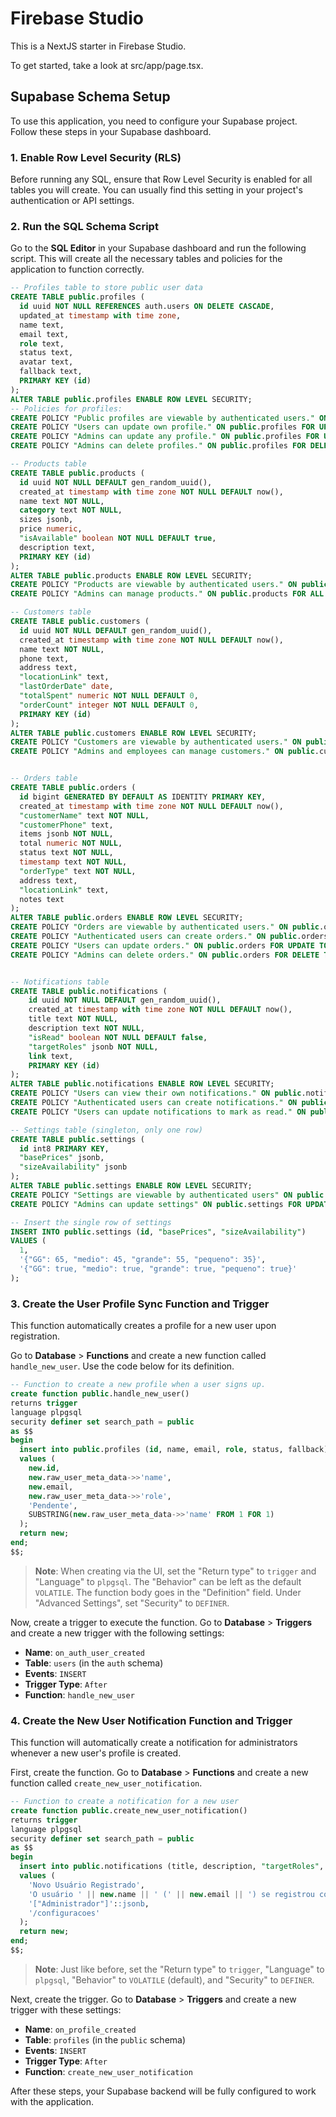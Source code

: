 # Firebase Studio

This is a NextJS starter in Firebase Studio.

To get started, take a look at src/app/page.tsx.

## Supabase Schema Setup

To use this application, you need to configure your Supabase project. Follow these steps in your Supabase dashboard.

### 1. Enable Row Level Security (RLS)

Before running any SQL, ensure that Row Level Security is enabled for all tables you will create. You can usually find this setting in your project's authentication or API settings.

### 2. Run the SQL Schema Script

Go to the **SQL Editor** in your Supabase dashboard and run the following script. This will create all the necessary tables and policies for the application to function correctly.

```sql
-- Profiles table to store public user data
CREATE TABLE public.profiles (
  id uuid NOT NULL REFERENCES auth.users ON DELETE CASCADE,
  updated_at timestamp with time zone,
  name text,
  email text,
  role text,
  status text,
  avatar text,
  fallback text,
  PRIMARY KEY (id)
);
ALTER TABLE public.profiles ENABLE ROW LEVEL SECURITY;
-- Policies for profiles:
CREATE POLICY "Public profiles are viewable by authenticated users." ON public.profiles FOR SELECT TO authenticated USING (true);
CREATE POLICY "Users can update own profile." ON public.profiles FOR UPDATE USING (auth.uid() = id) WITH CHECK (auth.uid() = id);
CREATE POLICY "Admins can update any profile." ON public.profiles FOR UPDATE TO authenticated USING ((SELECT role FROM public.profiles WHERE id = auth.uid()) = 'Administrador');
CREATE POLICY "Admins can delete profiles." ON public.profiles FOR DELETE TO authenticated USING (((SELECT role FROM public.profiles WHERE id = auth.uid()) = 'Administrador') AND (auth.uid() <> id));

-- Products table
CREATE TABLE public.products (
  id uuid NOT NULL DEFAULT gen_random_uuid(),
  created_at timestamp with time zone NOT NULL DEFAULT now(),
  name text NOT NULL,
  category text NOT NULL,
  sizes jsonb,
  price numeric,
  "isAvailable" boolean NOT NULL DEFAULT true,
  description text,
  PRIMARY KEY (id)
);
ALTER TABLE public.products ENABLE ROW LEVEL SECURITY;
CREATE POLICY "Products are viewable by authenticated users." ON public.products FOR SELECT TO authenticated USING (true);
CREATE POLICY "Admins can manage products." ON public.products FOR ALL TO authenticated USING (((SELECT role FROM public.profiles WHERE id = auth.uid()) = 'Administrador')) WITH CHECK (((SELECT role FROM public.profiles WHERE id = auth.uid()) = 'Administrador'));

-- Customers table
CREATE TABLE public.customers (
  id uuid NOT NULL DEFAULT gen_random_uuid(),
  created_at timestamp with time zone NOT NULL DEFAULT now(),
  name text NOT NULL,
  phone text,
  address text,
  "locationLink" text,
  "lastOrderDate" date,
  "totalSpent" numeric NOT NULL DEFAULT 0,
  "orderCount" integer NOT NULL DEFAULT 0,
  PRIMARY KEY (id)
);
ALTER TABLE public.customers ENABLE ROW LEVEL SECURITY;
CREATE POLICY "Customers are viewable by authenticated users." ON public.customers FOR SELECT TO authenticated USING (true);
CREATE POLICY "Admins and employees can manage customers." ON public.customers FOR ALL TO authenticated USING (((SELECT role FROM public.profiles WHERE id = auth.uid()) IN ('Administrador', 'Funcionário'))) WITH CHECK (((SELECT role FROM public.profiles WHERE id = auth.uid()) IN ('Administrador', 'Funcionário')));


-- Orders table
CREATE TABLE public.orders (
  id bigint GENERATED BY DEFAULT AS IDENTITY PRIMARY KEY,
  created_at timestamp with time zone NOT NULL DEFAULT now(),
  "customerName" text NOT NULL,
  "customerPhone" text,
  items jsonb NOT NULL,
  total numeric NOT NULL,
  status text NOT NULL,
  timestamp text NOT NULL,
  "orderType" text NOT NULL,
  address text,
  "locationLink" text,
  notes text
);
ALTER TABLE public.orders ENABLE ROW LEVEL SECURITY;
CREATE POLICY "Orders are viewable by authenticated users." ON public.orders FOR SELECT TO authenticated USING (true);
CREATE POLICY "Authenticated users can create orders." ON public.orders FOR INSERT TO authenticated WITH CHECK (true);
CREATE POLICY "Users can update orders." ON public.orders FOR UPDATE TO authenticated USING (((SELECT role FROM public.profiles WHERE id = auth.uid()) IN ('Administrador', 'Funcionário')));
CREATE POLICY "Admins can delete orders." ON public.orders FOR DELETE TO authenticated USING (((SELECT role FROM public.profiles WHERE id = auth.uid()) = 'Administrador'));


-- Notifications table
CREATE TABLE public.notifications (
    id uuid NOT NULL DEFAULT gen_random_uuid(),
    created_at timestamp with time zone NOT NULL DEFAULT now(),
    title text NOT NULL,
    description text NOT NULL,
    "isRead" boolean NOT NULL DEFAULT false,
    "targetRoles" jsonb NOT NULL,
    link text,
    PRIMARY KEY (id)
);
ALTER TABLE public.notifications ENABLE ROW LEVEL SECURITY;
CREATE POLICY "Users can view their own notifications." ON public.notifications FOR SELECT TO authenticated USING ("targetRoles" @> to_jsonb((SELECT role FROM public.profiles WHERE id = auth.uid())::text));
CREATE POLICY "Authenticated users can create notifications." ON public.notifications FOR INSERT TO authenticated WITH CHECK (true);
CREATE POLICY "Users can update notifications to mark as read." ON public.notifications FOR UPDATE TO authenticated USING ("targetRoles" @> to_jsonb((SELECT role FROM public.profiles WHERE id = auth.uid())::text));

-- Settings table (singleton, only one row)
CREATE TABLE public.settings (
  id int8 PRIMARY KEY,
  "basePrices" jsonb,
  "sizeAvailability" jsonb
);
ALTER TABLE public.settings ENABLE ROW LEVEL SECURITY;
CREATE POLICY "Settings are viewable by authenticated users" ON public.settings FOR SELECT TO authenticated USING (true);
CREATE POLICY "Admins can update settings" ON public.settings FOR UPDATE TO authenticated USING (((SELECT role FROM public.profiles WHERE id = auth.uid()) = 'Administrador')) WITH CHECK (((SELECT role FROM public.profiles WHERE id = auth.uid()) = 'Administrador'));

-- Insert the single row of settings
INSERT INTO public.settings (id, "basePrices", "sizeAvailability")
VALUES (
  1,
  '{"GG": 65, "medio": 45, "grande": 55, "pequeno": 35}',
  '{"GG": true, "medio": true, "grande": true, "pequeno": true}'
);
```

### 3. Create the User Profile Sync Function and Trigger

This function automatically creates a profile for a new user upon registration.

Go to **Database** > **Functions** and create a new function called `handle_new_user`. Use the code below for its definition.
```sql
-- Function to create a new profile when a user signs up.
create function public.handle_new_user()
returns trigger
language plpgsql
security definer set search_path = public
as $$
begin
  insert into public.profiles (id, name, email, role, status, fallback)
  values (
    new.id,
    new.raw_user_meta_data->>'name',
    new.email,
    new.raw_user_meta_data->>'role',
    'Pendente',
    SUBSTRING(new.raw_user_meta_data->>'name' FROM 1 FOR 1)
  );
  return new;
end;
$$;
```
> **Note**: When creating via the UI, set the "Return type" to `trigger` and "Language" to `plpgsql`. The "Behavior" can be left as the default `VOLATILE`. The function body goes in the "Definition" field. Under "Advanced Settings", set "Security" to `DEFINER`.

Now, create a trigger to execute the function. Go to **Database** > **Triggers** and create a new trigger with the following settings:
- **Name**: `on_auth_user_created`
- **Table**: `users` (in the `auth` schema)
- **Events**: `INSERT`
- **Trigger Type**: `After`
- **Function**: `handle_new_user`

### 4. Create the New User Notification Function and Trigger

This function will automatically create a notification for administrators whenever a new user's profile is created.

First, create the function. Go to **Database** > **Functions** and create a new function called `create_new_user_notification`.
```sql
-- Function to create a notification for a new user
create function public.create_new_user_notification()
returns trigger
language plpgsql
security definer set search_path = public
as $$
begin
  insert into public.notifications (title, description, "targetRoles", link)
  values (
    'Novo Usuário Registrado',
    'O usuário ' || new.name || ' (' || new.email || ') se registrou como ' || new.role || ' e precisa de aprovação.',
    '["Administrador"]'::jsonb,
    '/configuracoes'
  );
  return new;
end;
$$;
```
> **Note**: Just like before, set the "Return type" to `trigger`, "Language" to `plpgsql`, "Behavior" to `VOLATILE` (default), and "Security" to `DEFINER`.

Next, create the trigger. Go to **Database** > **Triggers** and create a new trigger with these settings:
- **Name**: `on_profile_created`
- **Table**: `profiles` (in the `public` schema)
- **Events**: `INSERT`
- **Trigger Type**: `After`
- **Function**: `create_new_user_notification`

After these steps, your Supabase backend will be fully configured to work with the application.
